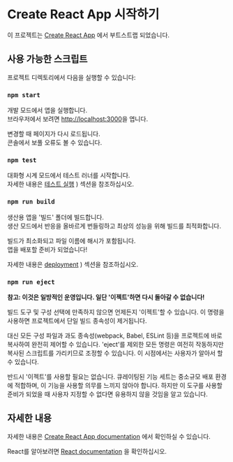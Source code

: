 # Create React App 시작하기

이 프로젝트는 [Create React App](https://github.com/facebook/create-react-app) 에서 부트스트랩 되었습니다.

## 사용 가능한 스크립트

프로젝트 디렉토리에서 다음을 실행할 수 있습니다:

### `npm start`

개발 모드에서 앱을 실행합니다.\
브라우저에서 보려면 [http://localhost:3000](http://localhost:3000)을 엽니다.

변경할 때 페이지가 다시 로드됩니다.\
콘솔에서 보풀 오류도 볼 수 있습니다.

### `npm test`

대화형 시계 모드에서 테스트 러너를 시작합니다.\
자세한 내용은 [테스트 실행](https://facebook.github.io/create-react-app/docs/running-tests) ) 섹션을 참조하십시오.

### `npm run build`

생산용 앱을 '빌드' 폴더에 빌드합니다.\
생산 모드에서 반응을 올바르게 번들링하고 최상의 성능을 위해 빌드를 최적화합니다.

빌드가 최소화되고 파일 이름에 해시가 포함됩니다.\
앱을 배포할 준비가 되었습니다!

자세한 내용은 [deployment](https://facebook.github.io/create-react-app/docs/deployment) ) 섹션을 참조하십시오.

### `npm run eject`

**참고: 이것은 일방적인 운영입니다. 일단 '이젝트'하면 다시 돌아갈 수 없습니다!**

빌드 도구 및 구성 선택에 만족하지 않으면 언제든지 '이젝트'할 수 있습니다. 이 명령을 사용하면 프로젝트에서 단일 빌드 종속성이 제거됩니다.

대신 모든 구성 파일과 과도 종속성(webpack, Babel, ESLint 등)을 프로젝트에 바로 복사하여 완전히 제어할 수 있습니다. 'eject'를 제외한 모든 명령은 여전히 작동하지만 복사된 스크립트를 가리키므로 조정할 수 있습니다. 이 시점에서는 사용자가 알아서 할 수 있습니다.

반드시 '이젝트'를 사용할 필요는 없습니다. 큐레이팅된 기능 세트는 중소규모 배포 환경에 적합하며, 이 기능을 사용할 의무를 느끼지 않아야 합니다. 하지만 이 도구를 사용할 준비가 되었을 때 사용자 지정할 수 없다면 유용하지 않을 것임을 알고 있습니다.

## 자세한 내용

자세한 내용은 [Create React App documentation](https://facebook.github.io/create-react-app/docs/getting-started) 에서 확인하실 수 있습니다.

React를 알아보려면 [React documentation](https://reactjs.org/) 을 확인하십시오.
